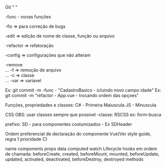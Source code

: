 Git
 "<tipo> <arquivo ou domino> <comentario>"
 

-func - novas funções  

-fix => para correção de bugs  

-edit => edição de nome de classe, função ou arquivo

-refactor => refatoração  

-config => configurações que não alteram  

-remove  
... -f => remoção de arquivo  
... -c => classe   
... -var => variavel     


Ex: git commit -m -func - "CadastroBasico - icluindo novo campo idade" Ex: git commit -m "refactor - App.vue - trocando ordem das opçoes"

Funções, propriedades e classes:
C# - Primeira Maiuscula JS - Minuscula


CSS
OBS: usar classes sempre que possível -classe: RSCSS ex: form-busca


prefixo: SD - para componentes costumizados - Ex SDHeader

Ordem preferencial de declaração do componente Vue(Ver style guide, regra 1 prioridade C)

name
components
props
data
computed
watch
Lifecycle hooks em ordem de chamada:
beforeCreate, created, beforeMount, mounted, beforeUpdate, updated, activated, deactivated, beforeDestroy, destroyed
methods
